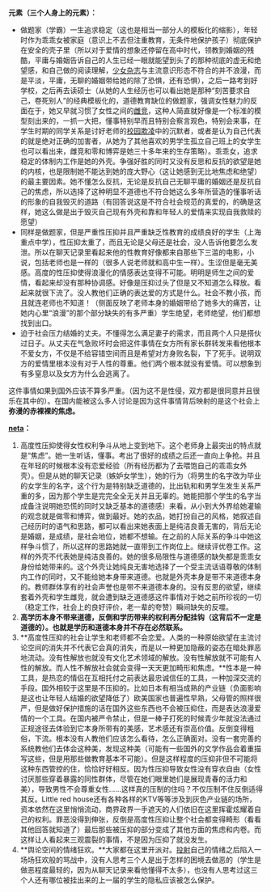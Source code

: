 
**元素（三个人身上的元素）：**

- 做题家（学霸）一生追求稳定（这也是相当一部分人的模板化的缩影），年轻时作为乖乖女被家庭（意识上不去但注重教育，无条件地保护孩子）彻底保护在安全的壳子里（所以对于爱情的想象还停留在高中时代，领教到婚姻的残酷，平庸与婚姻告诉自己的人生已经一眼就能望到头了的那种彻底的虚无和绝望感，和自己做的阅读理解，[少女杂志](https://www.zhihu.com/search?q=%E5%B0%91%E5%A5%B3%E6%9D%82%E5%BF%97&search_source=Entity&hybrid_search_source=Entity&hybrid_search_extra=%7B%22sourceType%22%3A%22answer%22%2C%22sourceId%22%3A3403713013%7D)与主流意识形态不符合的并不浪漫，而是平淡，平庸，无聊的婚姻带给她的除了恐惧，还有恐惧），之后一路考到好学校，之后再去读硕士（从她的人生经历也可以看出她是那种“刻苦要求自己，卷死别人”的经典模板化的，道德教育缺位的做题家，强调女性魅力的反面在于，她又早就习惯了女性之间的[雌竞](https://www.zhihu.com/search?q=%E9%9B%8C%E7%AB%9E&search_source=Entity&hybrid_search_source=Entity&hybrid_search_extra=%7B%22sourceType%22%3A%22answer%22%2C%22sourceId%22%3A3403713013%7D)，这种人简直就好像是一个标准的模型刻出来的，一抓一大把，懂事特别早而且特别会察言观色，特别会来事，在学生时期的同学关系是讨好老师的[校园欺凌](https://www.zhihu.com/search?q=%E6%A0%A1%E5%9B%AD%E6%AC%BA%E5%87%8C&search_source=Entity&hybrid_search_source=Entity&hybrid_search_extra=%7B%22sourceType%22%3A%22answer%22%2C%22sourceId%22%3A3403713013%7D)中的沉默者，或者是认为自己代表的就是绝对正确的加害者，从她为了其他喜欢的男学生孤立自己班上的女学生也可以看出来，雌竞和零和博弈是她三十多年来的生存策略）。乖乖女，追求稳定的体制内工作是她的外壳。争强好胜的同时又没有反思和反抗的欲望是她的内核，也是限制她不能达到她的庞大野心（这让她感到无比地焦虑和绝望）的最主要因素。她不懂怎么反抗，无论是反抗自己无聊平庸的婚姻还是反抗自己的焦虑，所以选择了这种明显不道德也不符合她这么多年所营造的懂事听话的形象的自我毁灭的道路（有回答说这是不符合社会规范的真爱的，的确是这样，她这么做是出于毁灭自己现有外壳和靠和年轻人的爱情来实现自我救赎的愿望）
- 同样是做题家，但是严重性压抑并且严重缺乏性教育的成绩良好的学生（上海重点中学），性压抑太重了，而且无论是父母还是社会，没人告诉他要怎么发泄。所以在聊天记录里看起来他的性教育好像都来自那些下三滥的电影，小说，包括老师也是一样的（很多人说老师就和高中生一样）。生涩但是毫无美感。高度的性压抑使得浪漫化的情感表达变得不可能。明明是师生之间的爱情，看起来却没有那种协调感。好像是压抑过头了但是又不知道怎么释放。看起来就很下流了。没人教他们正确的表达爱的方式是什么。社会不教小孩，而且就连老师也不知道！（侧面反映了老师本身的婚姻带给了她多大的痛苦，让她内心里“浪漫”的那个部分缺失的有多严重）学生绝望，老师绝望，他们都想找到出口。
- 迫于社会压力结婚的丈夫。不懂得怎么满足妻子的需求，而且两个人只是搭伙过日子。从丈夫在气急败坏时会把这件事情在女方所有家长群转发来看他根本不爱女方，不仅是不给容错空间而且是希望对方身败名裂，下了死手。说明双方的爱情里根本没有对于人性的尊重。他们两个根本就没有爱情。可以想象到有多窒息以及女方为什么会逃离了。

这件事情如果到国外应该不算多严重。（因为这不是性侵，双方都是很同意并且很乐在其中的）。在国内能被这么多人讨论是因为这件事情背后映射的是这个社会上**弥漫的赤裸裸的焦虑。**

**[neta](https://www.zhihu.com/search?q=neta&search_source=Entity&hybrid_search_source=Entity&hybrid_search_extra=%7B%22sourceType%22%3A%22answer%22%2C%22sourceId%22%3A3403713013%7D)：**

1. 高度性压抑使得女性权利争斗从地上变到地下。这个老师身上最突出的特点就是“焦虑”。她一生听话，懂事。考出了很好的成绩之后还一直向上争抢。并且在年轻的时候根本没有恋爱经验（所有经历都为了去喂饱自己的乖乖女外壳）。但是从她的聊天记录（嫉妒女学生），她的行为（将男生的名字改为毕业的女学生的名字，这个行为是特别缺乏道德的，比出轨和和男学生发生关系严重的多，因为那个学生是完完全全无关并且无辜的。她能把那个学生的名字当成备注说明她恐慌的同时又缺乏基本的道德感）来看，从小到大外界给她灌输的观念就是做零和博弈，做到最好。她的衣品，她打扮自己的风格，她叙述自己经历时的语气和思路，都可以看出来她表面上是纯洁良善无害的，背后无论是婚姻，是成绩，是社会地位，她都不想输。在之前的人际关系的争斗中她这样争斗惯了，所以这样的思路她就一直带到工作岗位上。继续评优卷工作。这样的外壳不代表她是纯洁良善的。她的很多局限性与道德感的缺失都是乖乖女身份给她带来的。这个外壳让她纯良无害地选择了一个受主流话语尊敬的体制内工作的同时，又不能给她本身带来道德。也就是外壳本身是带不来道德本身的。教师群体享有的社会声誉也是带不来道德本身的。没有反思的欲望，继续套着外壳和学生雌竞，就会遭到缺乏道德感这件事情对于她之前所珍视的一切（稳定工作，社会上的良好评价，老一辈的夸赞）瞬间缺失的反噬。
2. **高学历本身不带来道德，反倒和学历带来的权利再分配挂钩（这背后不一定是道德的）。也就是学历和道德本身并不存在必然联系。**
3. **高度性压抑的社会让学生和老师都不会恋爱。人类的一种原始欲望在主流讨论空间的消失并不代表它会真的消失，而是以一种更加隐蔽的姿态在暗处罪恶地流动。没有性解放也就没有文化艺术领域的解放。没有性解放就不可能有人性的解放。而人性不解放社会就会变得一天天更加畸形和焦虑。**性本是一种工具，是热恋的情侣在互相托付之前表达最忠诚信任的工具，一种加深交流的手段。国外相较于这里是不压抑的。比如日本有相当成熟的产业链（负面影响是这也让年轻人结婚的欲望降低了）欧美国家也普遍性早熟，父母管的照样很严，但是做好保护措施的话在国外这些东西也不会被压抑住，而是表达浪漫爱情的一个工具。在国内被严令禁止，但是一棒子打死的时候青少年就没法通过正规途径去体验到它本身所带有的美感，艺术感还有崇高价值。反倒变得粗俗，下流。根本没有人教他们应该怎么看待，怎么正确面对。没有一套完善的系统教他们去体会这种美，发现这种美（可能有一些国外的文学作品会着重描写这些，但是用那些做教育基本不可能）。但是这样程度的压抑非但不可能将这种东西管控的住，恰恰好好相反。因为性压抑导致女性没有穿衣自由（女性讨厌那些穿着暴露的同性群体，尽管在她们眼里她们是展现青春的活力和美），导致男性不会尊重女性……这样真的压制的住吗？不仅压制不住反倒适得其反。Little red house还有各种各样的KTV等等涉及到灰色产业链的场所，资本依然在这里悄悄流动，商界政界一手遮天的人们依旧在这里挥霍炫耀着自己的权利。罪恶没得到伸张，反倒是高度性压抑让整个社会都变得畸形（看看其他回答就知道了）最后那些被压抑的部分变成了其他方面的焦虑和内卷。而这样让人看起来三观震裂的事情，不是因为压抑了就没发生。
4. **舆论空间的情绪狂欢。**大家都在这里开派对。[投射](https://www.zhihu.com/search?q=%E6%8A%95%E5%B0%84&search_source=Entity&hybrid_search_source=Entity&hybrid_search_extra=%7B%22sourceType%22%3A%22answer%22%2C%22sourceId%22%3A3403713013%7D)自己的情绪之后陷入一场场狂欢般的骂战中，没有人思考三个人是出于怎样的困境去做恶的（学生是做恶程度最轻的，因为从聊天记录来看他懂得不太多），也没有人思考过这三个人还有哪位被挂出来的上一届的学生的隐私应该被怎么保护。